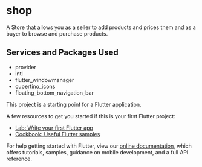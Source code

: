 # shop

A Store that allows you as a seller to add products and prices them and as a buyer to browse and purchase products.

## Services and Packages Used

 - provider
 - intl
 - flutter_windowmanager
 - cupertino_icons
 - floating_bottom_navigation_bar


This project is a starting point for a Flutter application.

A few resources to get you started if this is your first Flutter project:

- [Lab: Write your first Flutter app](https://flutter.dev/docs/get-started/codelab)
- [Cookbook: Useful Flutter samples](https://flutter.dev/docs/cookbook)

For help getting started with Flutter, view our
[online documentation](https://flutter.dev/docs), which offers tutorials,
samples, guidance on mobile development, and a full API reference.
